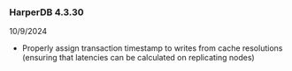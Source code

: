 ### HarperDB 4.3.30
10/9/2024

* Properly assign transaction timestamp to writes from cache resolutions (ensuring that latencies can be calculated on replicating nodes)
